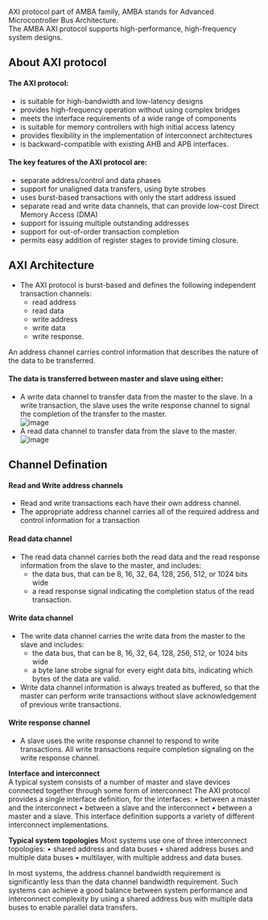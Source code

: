 AXI  protocol part of AMBA family, AMBA stands for Advanced Microcontroller Bus Architecture.  
The AMBA AXI protocol supports high-performance, high-frequency system designs.  
## **About AXI protocol**
#### **The AXI protocol:**  
- is suitable for high-bandwidth and low-latency designs
- provides high-frequency operation without using complex bridges
- meets the interface requirements of a wide range of components
- is suitable for memory controllers with high initial access latency
- provides flexibility in the implementation of interconnect architectures
- is backward-compatible with existing AHB and APB interfaces.  

#### **The key features of the AXI protocol are:**  
- separate address/control and data phases
- support for unaligned data transfers, using byte strobes
- uses burst-based transactions with only the start address issued
- separate read and write data channels, that can provide low-cost Direct Memory Access (DMA)
- support for issuing multiple outstanding addresses
- support for out-of-order transaction completion
- permits easy addition of register stages to provide timing closure.  

## **AXI Architecture**  
- The AXI protocol is burst-based and defines the following independent transaction channels:
  - read address
  - read data
  - write address
  - write data
  - write response.  

An address channel carries control information that describes the nature of the data to be transferred. 
#### **The data is transferred between master and slave using either:**  
  - A write data channel to transfer data from the master to the slave. In a write transaction, the slave uses the write response channel to signal the completion of the transfer to the master.  
![image](https://github.com/BHADRESHVARIYA22/AXI-Protocol/assets/87941725/95f42a38-0b15-49a8-8d65-cf37c253edca)
  - A read data channel to transfer data from the slave to the master.  
![image](https://github.com/BHADRESHVARIYA22/AXI-Protocol/assets/87941725/f0f95770-4b4c-479f-9e72-aebb405768e7)  


## **Channel Defination**

#### **Read and Write address channels**  
  - Read and write transactions each have their own address channel.
  - The appropriate address channel carries all of the required address and control information for a transaction  

#### **Read data channel**  
  - The read data channel carries both the read data and the read response information from the slave to the master, and includes:
    - the data bus, that can be 8, 16, 32, 64, 128, 256, 512, or 1024 bits wide
    - a read response signal indicating the completion status of the read transaction.  

#### **Write data channel**  
- The write data channel carries the write data from the master to the slave and includes:
  - the data bus, that can be 8, 16, 32, 64, 128, 256, 512, or 1024 bits wide
  - a byte lane strobe signal for every eight data bits, indicating which bytes of the data are valid.  
 - Write data channel information is always treated as buffered, so that the master can perform write transactions without slave acknowledgement of 
 previous write transactions.  

#### **Write response channel**  
 - A slave uses the write response channel to respond to write transactions. All write transactions require completion signaling on the write response channel.
     

**Interface and interconnect**  
 A typical system consists of a number of master and slave devices connected together through some form of interconnect
 The AXI protocol provides a single interface definition, for the interfaces:
   • between a master and the interconnect
   • between a slave and the interconnect
   • between a master and a slave.
This interface definition supports a variety of different interconnect implementations.

**Typical system topologies**
 Most systems use one of three interconnect topologies:
   • shared address and data buses
   • shared address buses and multiple data buses
   • multilayer, with multiple address and data buses.
   
 In most systems, the address channel bandwidth requirement is significantly less than the data channel bandwidth
 requirement. Such systems can achieve a good balance between system performance and interconnect complexity
 by using a shared address bus with multiple data buses to enable parallel data transfers.


 
 






